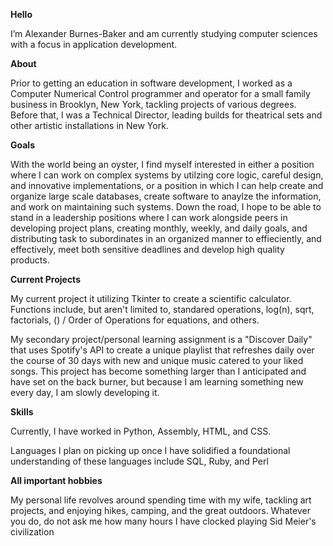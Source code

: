 **Hello**

I’m Alexander Burnes-Baker and am currently studying computer sciences with a focus in application development.

**About**

Prior to getting an education in software development, I worked as a Computer Numerical Control programmer and operator for a small family business in Brooklyn, New York, tackling projects of various degrees. Before that, I was a Technical Director, leading builds for theatrical sets and other artistic installations in New York.

**Goals**

With the world being an oyster, I find myself interested in either a position where I can work on complex systems by utilzing core logic, careful design, and innovative implementations, or a position in which I can help create and organize large scale databases, create software to anaylze the information, and work on maintaining such systems. Down the road, I hope to be able to stand in a leadership positions where I can work alongside peers in developing project plans, creating monthly, weekly, and daily goals, and distributing task to subordinates in an organized manner to effieciently, and effectively, meet both sensitive deadlines and develop high quality products. 

**Current Projects**

My current project it utilizing Tkinter to create a scientific calculator. Functions include, but aren't limited to, standared operations, log(n), sqrt, factorials, () / Order of Operations for equations, and others.

My secondary project/personal learning assignment is a "Discover Daily" that uses Spotify's API to create a unique playlist that refreshes daily over the course of 30 days with new and unique music catered to your liked songs. This project has become something larger than I anticipated and have set on the back burner, but because I am learning something new every day, I am slowly developing it. 

**Skills**

Currently, I have worked in Python, Assembly, HTML, and CSS.

Languages I plan on picking up once I have solidified a foundational understanding of these languages include SQL, Ruby, and Perl


**All important hobbies**
 
My personal life revolves around spending time with my wife, tackling art projects, and enjoying hikes, camping, and the great outdoors. Whatever you do, do not ask me how many hours I have clocked playing Sid Meier's civilization
